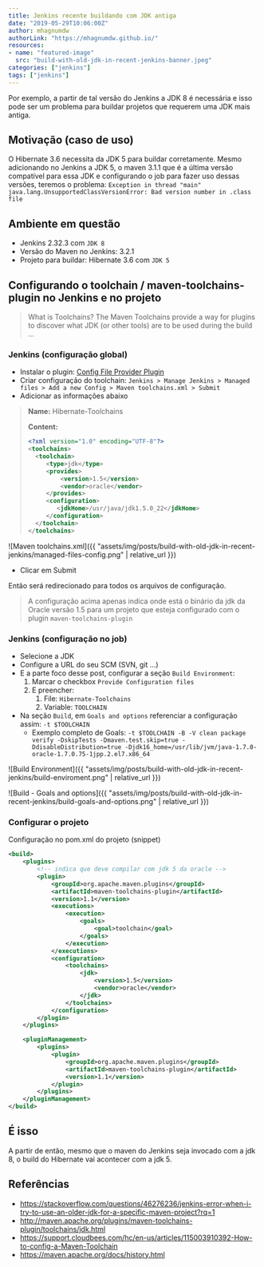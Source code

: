 ```yaml
---
title: Jenkins recente buildando com JDK antiga
date: "2019-05-29T10:06:00Z"
author: mhagnumdw
authorLink: "https://mhagnumdw.github.io/"
resources:
- name: "featured-image"
  src: "build-with-old-jdk-in-recent-jenkins-banner.jpeg"
categories: ["jenkins"]
tags: ["jenkins"]
---
```


Por exemplo, a partir de tal versão do Jenkins a JDK 8 é necessária e isso pode ser um problema para buildar projetos que requerem uma JDK mais antiga.

<!--more-->

## Motivação (caso de uso)

O Hibernate 3.6 necessita da JDK 5 para buildar corretamente. Mesmo adicionando no Jenkins a JDK 5, o maven 3.1.1 que é a última versão compatível para essa JDK e configurando o job para fazer uso dessas versões, teremos o problema: `Exception in thread "main" java.lang.UnsupportedClassVersionError: Bad version number in .class file`

## Ambiente em questão

- Jenkins 2.32.3 com `JDK 8`
- Versão do Maven no Jenkins: 3.2.1
- Projeto para buildar: Hibernate 3.6 com `JDK 5`

## Configurando o toolchain / maven-toolchains-plugin no Jenkins e no projeto

> What is Toolchains? The Maven Toolchains provide a way for plugins to discover what JDK (or other tools) are to be used during the build ...

### Jenkins (configuração global)

- Instalar o plugin: [Config File Provider Plugin](https://wiki.jenkins.io/display/JENKINS/Config+File+Provider+Plugin)
- Criar configuração do toolchain: `Jenkins > Manage Jenkins > Managed files > Add a new Config > Maven toolchains.xml > Submit`
- Adicionar as informações abaixo

> **Name:**
> Hibernate-Toolchains
>
> **Content:**
>
> ```xml
> <?xml version="1.0" encoding="UTF-8"?>
> <toolchains>
>   <toolchain>
>      <type>jdk</type>
>      <provides>
>          <version>1.5</version>
>          <vendor>oracle</vendor>
>      </provides>
>      <configuration>
>         <jdkHome>/usr/java/jdk1.5.0_22</jdkHome>
>      </configuration>
>   </toolchain>
> </toolchains>
> ```
>
![Maven toolchains.xml]({{ "assets/img/posts/build-with-old-jdk-in-recent-jenkins/managed-files-config.png" | relative_url }})

- Clicar em Submit

Então será redirecionado para todos os arquivos de configuração.

> A configuração acima apenas indica onde está o binário da jdk da Oracle versão 1.5 para um projeto que esteja configurado com o plugin `maven-toolchains-plugin`

### Jenkins (configuração no job)

- Selecione a JDK
- Configure a URL do seu SCM (SVN, git ...)
- E a parte foco desse post, configurar a seção `Build Environment`:
  1. Marcar o checkbox `Provide Configuration files`
  1. E preencher:
     1. File: `Hibernate-Toolchains`
     1. Variable: `TOOLCHAIN`
- Na seção `Build`, em `Goals and options` referenciar a configuração assim: `-t $TOOLCHAIN`
  - Exemplo completo de Goals: `-t $TOOLCHAIN -B -V clean package verify -DskipTests -Dmaven.test.skip=true -DdisableDistribution=true -Djdk16_home=/usr/lib/jvm/java-1.7.0-oracle-1.7.0.75-1jpp.2.el7.x86_64`

![Build Environment]({{ "assets/img/posts/build-with-old-jdk-in-recent-jenkins/build-enviroment.png" | relative_url }})

![Build - Goals and options]({{ "assets/img/posts/build-with-old-jdk-in-recent-jenkins/build-goals-and-options.png" | relative_url }})

### Configurar o projeto

Configuração no pom.xml do projeto (snippet)

```xml
<build>
    <plugins>
        <!-- indica que deve compilar com jdk 5 da oracle -->
        <plugin>
            <groupId>org.apache.maven.plugins</groupId>
            <artifactId>maven-toolchains-plugin</artifactId>
            <version>1.1</version>
            <executions>
                <execution>
                    <goals>
                        <goal>toolchain</goal>
                    </goals>
                </execution>
            </executions>
            <configuration>
                <toolchains>
                    <jdk>
                        <version>1.5</version>
                        <vendor>oracle</vendor>
                    </jdk>
                </toolchains>
            </configuration>
        </plugin>
    </plugins>

    <pluginManagement>
        <plugins>
            <plugin>
                <groupId>org.apache.maven.plugins</groupId>
                <artifactId>maven-toolchains-plugin</artifactId>
                <version>1.1</version>
            </plugin>
        </plugins>
    </pluginManagement>
</build>
```

## É isso

A partir de então, mesmo que o maven do Jenkins seja invocado com a jdk 8, o build do Hibernate vai acontecer com a jdk 5.

## Referências

- <https://stackoverflow.com/questions/46276236/jenkins-error-when-i-try-to-use-an-older-jdk-for-a-specific-maven-project?rq=1>
- <http://maven.apache.org/plugins/maven-toolchains-plugin/toolchains/jdk.html>
- <https://support.cloudbees.com/hc/en-us/articles/115003910392-How-to-config-a-Maven-Toolchain>
- <https://maven.apache.org/docs/history.html>
